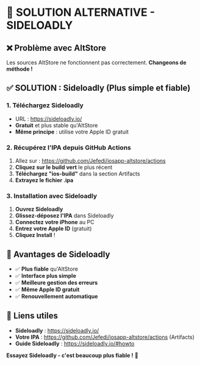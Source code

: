 # 🚀 SOLUTION ALTERNATIVE - SIDELOADLY

## ❌ Problème avec AltStore
Les sources AltStore ne fonctionnent pas correctement. **Changeons de méthode !**

## ✅ SOLUTION : Sideloadly (Plus simple et fiable)

### **1. Téléchargez Sideloadly**
- URL : https://sideloadly.io/
- **Gratuit** et plus stable qu'AltStore
- **Même principe** : utilise votre Apple ID gratuit

### **2. Récupérez l'IPA depuis GitHub Actions**
1. Allez sur : https://github.com/Jefedi/iosapp-altstore/actions
2. **Cliquez sur le build vert** le plus récent
3. **Téléchargez "ios-build"** dans la section Artifacts
4. **Extrayez le fichier .ipa**

### **3. Installation avec Sideloadly**
1. **Ouvrez Sideloadly**
2. **Glissez-déposez l'IPA** dans Sideloadly
3. **Connectez votre iPhone** au PC
4. **Entrez votre Apple ID** (gratuit)
5. **Cliquez Install** !

## 🎯 Avantages de Sideloadly
- ✅ **Plus fiable** qu'AltStore
- ✅ **Interface plus simple**
- ✅ **Meilleure gestion des erreurs**
- ✅ **Même Apple ID gratuit**
- ✅ **Renouvellement automatique**

## 📱 Liens utiles
- **Sideloadly** : https://sideloadly.io/
- **Votre IPA** : https://github.com/Jefedi/iosapp-altstore/actions (Artifacts)
- **Guide Sideloadly** : https://sideloadly.io/#howto

**Essayez Sideloadly - c'est beaucoup plus fiable !** 🚀